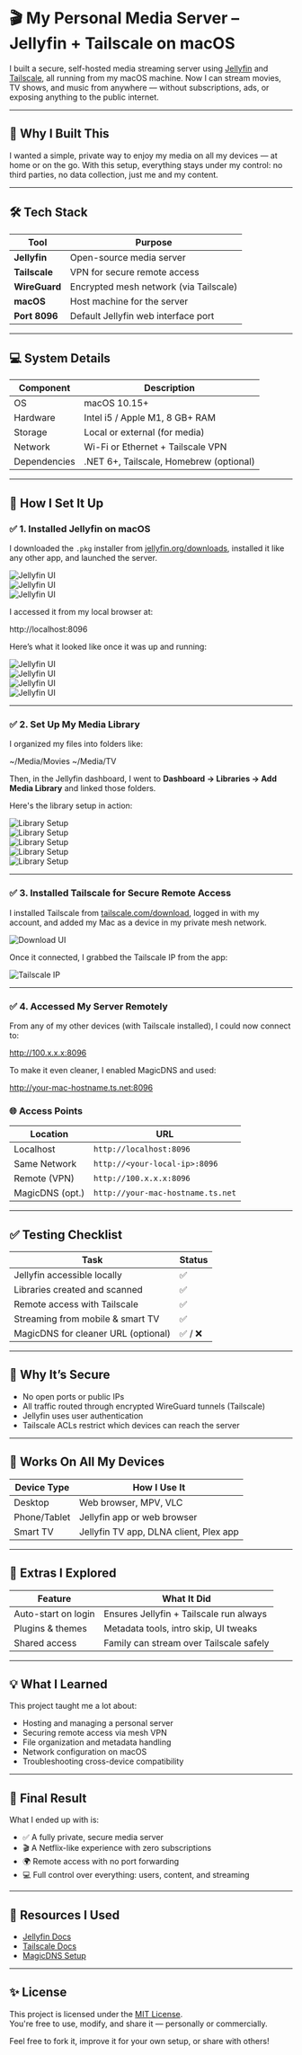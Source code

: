 # 🎬 My Personal Media Server – Jellyfin + Tailscale on macOS

I built a secure, self-hosted media streaming server using [Jellyfin](https://jellyfin.org) and [Tailscale](https://tailscale.com), all running from my macOS machine. Now I can stream movies, TV shows, and music from anywhere — without subscriptions, ads, or exposing anything to the public internet.

---

## 📌 Why I Built This

I wanted a simple, private way to enjoy my media on all my devices — at home or on the go. With this setup, everything stays under my control: no third parties, no data collection, just me and my content.

---

## 🛠️ Tech Stack

| Tool          | Purpose                                       |
|---------------|-----------------------------------------------|
| **Jellyfin**  | Open-source media server                      |
| **Tailscale** | VPN for secure remote access                  |
| **WireGuard** | Encrypted mesh network (via Tailscale)        |
| **macOS**     | Host machine for the server                   |
| **Port 8096** | Default Jellyfin web interface port           |

---

## 💻 System Details

| Component      | Description                          |
|----------------|--------------------------------------|
| OS             | macOS 10.15+                         |
| Hardware       | Intel i5 / Apple M1, 8 GB+ RAM       |
| Storage        | Local or external (for media)        |
| Network        | Wi-Fi or Ethernet + Tailscale VPN    |
| Dependencies   | .NET 6+, Tailscale, Homebrew (optional) |

---

## 🚀 How I Set It Up

### ✅ 1. Installed Jellyfin on macOS

I downloaded the `.pkg` installer from [jellyfin.org/downloads](https://jellyfin.org/downloads/), installed it like any other app, and launched the server.


![Jellyfin UI](/images/e0a87856b69877660cb539a2a69dc60452aecc124bfc97116133877b45c2701e.png)  
![Jellyfin UI](/images/172f7eec117ffc94c592bcde0458c9fa97b1a0684876737203c09085f555d06c.png)  
![Jellyfin UI](/images/c94a31989ce61edb7f6bde2bf4da4f3e80a8a6b334b52fe6d743206dd087ed2d.png) 

I accessed it from my local browser at:

http://localhost:8096

Here’s what it looked like once it was up and running:
 
![Jellyfin UI](/images/3db3b67bfda05e1aa8087d2978e2288338c31631f2a4e246569ab034bfc2f961.png)  
![Jellyfin UI](/images/223a6972096016dcc58d27a91280f5326c86aad4a3a6b7f45629656584597579.png)  
![Jellyfin UI](/images/d2e0e28a56e0df796a74f0c2bce3f523839b51e3415370716823a75066fae65c.png)  
![Jellyfin UI](/images/d3bdb6284bcb42f4383f75db612e1a125febbbbd0c7d372a9579a04bd505d7fd.png)  

---

### ✅ 2. Set Up My Media Library

I organized my files into folders like:

~/Media/Movies
~/Media/TV

Then, in the Jellyfin dashboard, I went to **Dashboard → Libraries → Add Media Library** and linked those folders.

Here's the library setup in action:

![Library Setup](/images/5a2f6c9942ab8fa52b93956822298cbea60ba334d73e1783fbd1e581b57a14db.png)  
![Library Setup](/images/8b5485c0bca04bc23e412933666596ee11b6a4e7a561a3d0901b5e44694f359b.png)  
![Library Setup](/images/3df054a9450ca2c303b1ccc352ea92f5c50263338611a2aefdcf7f01abeda631.png)  
![Library Setup](/images/694eb240d4a08e3b71ea2ebf33f7883b47598f7c8143746c131d8bbf4ad5b9ec.png)  
![Library Setup](/images/b5b31bf564e8f3f64128deb6cf53a6aa1c59b2d2a13ce16f28e0df7d1f078132.png)  

---

### ✅ 3. Installed Tailscale for Secure Remote Access

I installed Tailscale from [tailscale.com/download](https://tailscale.com/download), logged in with my account, and added my Mac as a device in my private mesh network.

![Download UI](/images/e0be22e05f3a8f8af4bdf7b10af2b8ab95c66e0709d5add0cec678fa904f633d.png)

Once it connected, I grabbed the Tailscale IP from the app:

![Tailscale IP](/images/tailscale-ip.png)

---

### ✅ 4. Accessed My Server Remotely

From any of my other devices (with Tailscale installed), I could now connect to:

http://100.x.x.x:8096

To make it even cleaner, I enabled MagicDNS and used:

http://your-mac-hostname.ts.net:8096

### 🌐 Access Points

| Location        | URL                                |
|-----------------|-------------------------------------|
| Localhost       | `http://localhost:8096`            |
| Same Network    | `http://<your-local-ip>:8096`      |
| Remote (VPN)    | `http://100.x.x.x:8096`            |
| MagicDNS (opt.) | `http://your-mac-hostname.ts.net`  |

---

## ✅ Testing Checklist

| Task                                 | Status |
|--------------------------------------|--------|
| Jellyfin accessible locally          | ✅     |
| Libraries created and scanned        | ✅     |
| Remote access with Tailscale         | ✅     |
| Streaming from mobile & smart TV     | ✅     |
| MagicDNS for cleaner URL (optional)  | ✅ / ❌  |

---

## 🔐 Why It’s Secure

- No open ports or public IPs  
- All traffic routed through encrypted WireGuard tunnels (Tailscale)  
- Jellyfin uses user authentication  
- Tailscale ACLs restrict which devices can reach the server  

---

## 📱 Works On All My Devices

| Device Type | How I Use It                          |
|-------------|----------------------------------------|
| Desktop     | Web browser, MPV, VLC                 |
| Phone/Tablet| Jellyfin app or web browser           |
| Smart TV    | Jellyfin TV app, DLNA client, Plex app|

---

## 🔧 Extras I Explored

| Feature               | What It Did                             |
|-----------------------|------------------------------------------|
| Auto-start on login   | Ensures Jellyfin + Tailscale run always |
| Plugins & themes      | Metadata tools, intro skip, UI tweaks   |
| Shared access         | Family can stream over Tailscale safely |

---

## 💡 What I Learned

This project taught me a lot about:

- Hosting and managing a personal server  
- Securing remote access via mesh VPN  
- File organization and metadata handling  
- Network configuration on macOS  
- Troubleshooting cross-device compatibility  

---

## 🎯 Final Result

What I ended up with is:

- ✅ A fully private, secure media server  
- 🎬 A Netflix-like experience with zero subscriptions  
- 🌍 Remote access with no port forwarding  
- 💻 Full control over everything: users, content, and streaming

---

## 📎 Resources I Used

- [Jellyfin Docs](https://jellyfin.org/docs/)
- [Tailscale Docs](https://tailscale.com/kb/)
- [MagicDNS Setup](https://tailscale.com/kb/1081/magicdns/)

---

## ✨ License

This project is licensed under the [MIT License](LICENSE).  
You're free to use, modify, and share it — personally or commercially.

Feel free to fork it, improve it for your own setup, or share with others!
